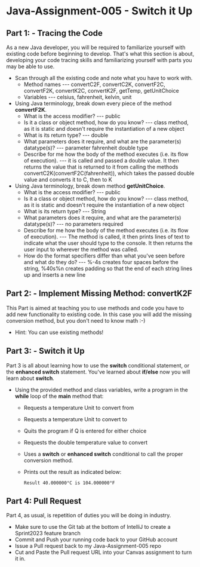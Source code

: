 # Java-Assignment-005 - Switch it Up

## Part 1: - Tracing the Code
As a new Java developer, you will be required to familiarize yourself with existing code before beginning to develop. That's what this section is about, developing your code tracing skills and familiarizing yourself with parts you may be able to use.
* Scan through all the existing code and note what you have to work with.
    * Method names --- convertC2F, convertC2K, convertF2C, convertF2K, convertK2C, convertK2F, getTemp, getUnitChoice
    * Variables --- celsius, fahrenheit, kelvin, unit
* Using Java terminology, break down every piece of the method **convertF2K**.
    * What is the access modifier? --- public
    * Is it a class or object method, how do you know? --- class method, as it is static and doesn't require the instantiation of a new object
    * What is its return type? --- double
    * What parameters does it require, and what are the parameter(s) datatype(s)? --- parameter fahrenheit double type
    * Describe for me how the body of the method executes (i.e. its flow of execution).  --- it is called and passed a double value. It then returns the value that is returned to it from calling the methods convertC2K(convertF2C(fahrenheit)), which takes the passed double value and converts it to C, then to K
* Using Java terminology, break down method **getUnitChoice**.
    * What is the access modifier? --- public
    * Is it a class or object method, how do you know? --- class method, as it is static and doesn't require the instantiation of a new object
    * What is its return type? --- String
    * What parameters does it require, and what are the parameter(s) datatype(s)? --- no parameters required
    * Describe for me how the body of the method executes (i.e. its flow of execution). --- The method is called, it then prints lines of text to indicate what the user should type to the console. It then returns the user input to wherever the method was called.
    * How do the format specifiers differ than what you've seen before and what do they do? ---  %-4s creates four spaces before the string, %40s%n creates padding so that the end of each string lines up and inserts a new line

## Part 2: - Implement Missing Method: convertK2F
This Part is aimed at teaching you to use methods and code you have to add new functionality to existing code. In this case you will add the missing conversion method, but you don't need to know math :-)
* Hint: You can use existing methods!

## Part 3: - Switch it Up
Part 3 is all about learning how to use the **switch** conditional statement, or the **enhanced switch** statement. You've learned about **if/else** now you will learn about **switch**.
* Using the provided method and class variables, write a program in the **while** loop of the **main** method that:
    * Requests a temperature Unit to convert from
    * Requests a temperature Unit to convert to
    * Quits the program if Q is entered for either choice
    * Requests the double temperature value to convert
    * Uses a **switch** or **enhanced switch** conditional to call the proper conversion method.
    * Prints out the result as indicated below:

          Result 40.000000°C is 104.000000°F

## Part 4: Pull Request
Part 4, as usual, is repetition of duties you will be doing in industry.
* Make sure to use the Git tab at the bottom of IntelliJ to create a Sprint2023 feature branch
* Commit and Push your running code back to your GitHub account
* Issue a Pull request back to my Java-Assignment-005 repo
* Cut and Paste the Pull request URL into your Canvas assignment to turn it in.
